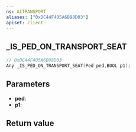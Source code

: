 ```yaml
---
ns: AITRANSPORT
aliases: ["0xDC44F405A6B98D03"]
apiset: client
---
```

## _IS_PED_ON_TRANSPORT_SEAT

```c
// 0xDC44F405A6B98D03
Any _IS_PED_ON_TRANSPORT_SEAT(Ped ped,BOOL p1);
```


## Parameters
* **ped**:
* **p1**:

## Return value

